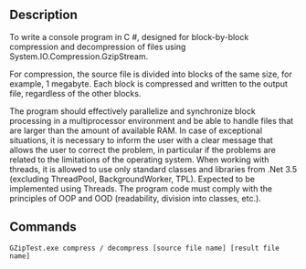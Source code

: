 ## Description
To write a console program in C #, designed for block-by-block compression and decompression of files using System.IO.Compression.GzipStream.

For compression, the source file is divided into blocks of the same size, for example, 1 megabyte. Each block is compressed and written to the output file, regardless of the other blocks.

The program should effectively parallelize and synchronize block processing in a multiprocessor environment and be able to handle files that are larger than the amount of available RAM.
In case of exceptional situations, it is necessary to inform the user with a clear message that allows the user to correct the problem, in particular if the problems are related to the limitations of the operating system.
When working with threads, it is allowed to use only standard classes and libraries from .Net 3.5 (excluding ThreadPool, BackgroundWorker, TPL). Expected to be implemented using Threads.
The program code must comply with the principles of OOP and OOD (readability, division into classes, etc.).

## Commands
`GZipTest.exe compress / decompress [source file name] [result file name]`
